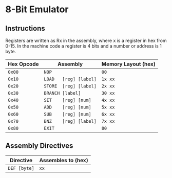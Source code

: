 8-Bit Emulator
==============

Instructions
------------

Registers are written as Rx in the assembly, where x is a register in hex from 0-15. In the machine code a register is 4 bits and a number or address is 1 byte.

Hex Opcode | Assembly               | Memory Layout (hex)
---------- | ---------------------- | -------------------
`0x00`     | `NOP`                  | `00`
`0x10`     | `LOAD   [reg] [label]` | `1x xx`
`0x20`     | `STORE  [reg] [label]` | `2x xx`
`0x30`     | `BRANCH [label]`       | `30 xx`
`0x40`     | `SET    [reg] [num]`   | `4x xx`
`0x50`     | `ADD    [reg] [num]`   | `5x xx`
`0x60`     | `SUB    [reg] [num]`   | `6x xx`
`0x70`     | `BNZ    [reg] [label]` | `7x xx`
`0x80`     | `EXIT`                 | `80`


Assembly Directives
-------------------

Directive    | Assembles to (hex)
-------------| ------------------
`DEF [byte]` | `xx`
